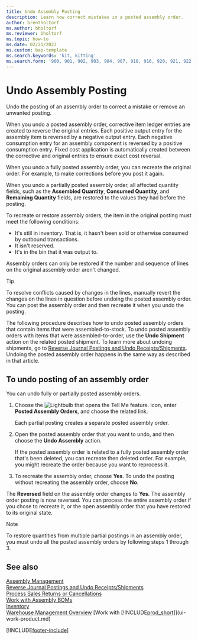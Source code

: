 ```yaml
---
title: Undo Assembly Posting
description: Learn how correct mistakes in a posted assembly order.
author: brentholtorf
ms.author: bholtorf
ms.reviewer: bholtorf
ms.topic: how-to
ms.date: 02/21/2023
ms.custom: bap-template
ms.search.keywords: 'kit, kitting'
ms.search.form: '900, 901, 902, 903, 904, 907, 910, 916, 920, 921, 922, 923, 940, 941, 942, 930, 931, 932, 914, 915, 905'
---
```

# Undo Assembly Posting

Undo the posting of an assembly order to correct a mistake or remove an unwanted posting.

When you undo a posted assembly order, corrective item ledger entries are created to reverse the original entries. Each positive output entry for the assembly item is reversed by a negative output entry. Each negative consumption entry for an assembly component is reversed by a positive consumption entry. Fixed cost application is automatically created between the corrective and original entries to ensure exact cost reversal.  

When you undo a fully posted assembly order, you can recreate the original order. For example, to make corrections before you post it again.  

When you undo a partially posted assembly order, all affected quantity fields, such as the **Assembled Quantity**, **Consumed Quantity**, and **Remaining Quantity** fields, are restored to the values they had before the posting.  

To recreate or restore assembly orders, the item in the original posting must meet the following conditions:  

* It's still in inventory. That is, it hasn't been sold or otherwise consumed by outbound transactions.  
* It isn't reserved.  
* It's in the bin that it was output to.  

Assembly orders can only be restored if the number and sequence of lines on the original assembly order aren't changed.  

> [!TIP]  
> To resolve conflicts caused by changes in the lines, manually revert the changes on the lines in question before undoing the posted assembly order. You can post the assembly order and then recreate it when you undo the posting.  

The following procedure describes how to undo posted assembly orders that contain items that were assembled-to-stock. To undo posted assembly orders with items that were assembled-to-order, use the **Undo Shipment** action on the related posted shipment. To learn more about undoing shipments, go to [Reverse Journal Postings and Undo Receipts/Shipments](finance-how-reverse-journal-posting.md). Undoing the posted assembly order happens in the same way as described in that article.  

## To undo posting of an assembly order

You can undo fully or partially posted assembly orders.

1. Choose the ![Lightbulb that opens the Tell Me feature.](media/ui-search/search_small.png "Tell me what you want to do") icon, enter **Posted Assembly Orders**, and choose the related link.  

   Each partial posting creates a separate posted assembly order.  
2. Open the posted assembly order that you want to undo, and then choose the **Undo Assembly** action.  

    If the posted assembly order is related to a fully posted assembly order that's been deleted, you can recreate then deleted order. For example, you might recreate the order because you want to reprocess it.  
3. To recreate the assembly order, choose **Yes**. To undo the posting without recreating the assembly order, choose **No**.  

The **Reversed** field on the assembly order changes to **Yes**. The assembly order posting is now reversed. You can process the entire assembly order if you chose to recreate it, or the open assembly order that you have restored to its original state.  

> [!NOTE]  
> To restore quantities from multiple partial postings in an assembly order, you must undo all the posted assembly orders by following steps 1 through 3.  

## See also 

[Assembly Management](assembly-assemble-items.md)  
[Reverse Journal Postings and Undo Receipts/Shipments](finance-how-reverse-journal-posting.md)  
[Process Sales Returns or Cancellations](sales-how-process-sales-returns-cancellations.md)  
[Work with Assembly BOMs](assembly-how-work-assembly-boms.md)  
[Inventory](inventory-manage-inventory.md)  
[Warehouse Management Overview](design-details-warehouse-management.md)
[Work with [!INCLUDE[prod_short](includes/prod_short.md)]](ui-work-product.md)


[!INCLUDE[footer-include](includes/footer-banner.md)]